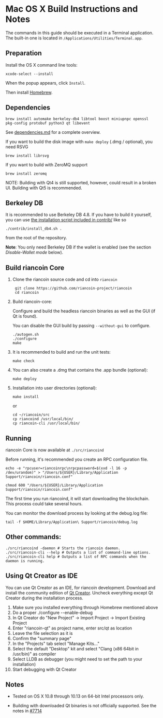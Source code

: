 Mac OS X Build Instructions and Notes
====================================
The commands in this guide should be executed in a Terminal application.
The built-in one is located in `/Applications/Utilities/Terminal.app`.

Preparation
-----------
Install the OS X command line tools:

`xcode-select --install`

When the popup appears, click `Install`.

Then install [Homebrew](https://brew.sh).

Dependencies
----------------------

    brew install automake berkeley-db4 libtool boost miniupnpc openssl pkg-config protobuf python3 qt libevent

See [dependencies.md](dependencies.md) for a complete overview.

If you want to build the disk image with `make deploy` (.dmg / optional), you need RSVG

    brew install librsvg

If you want to build with ZeroMQ support
    
    brew install zeromq

NOTE: Building with Qt4 is still supported, however, could result in a broken UI. Building with Qt5 is recommended.

Berkeley DB
-----------
It is recommended to use Berkeley DB 4.8. If you have to build it yourself,
you can use [the installation script included in contrib/](/contrib/install_db4.sh)
like so

```shell
./contrib/install_db4.sh .
```

from the root of the repository.

**Note**: You only need Berkeley DB if the wallet is enabled (see the section *Disable-Wallet mode* below).

Build riancoin Core
------------------------

1. Clone the riancoin source code and cd into `riancoin`

        git clone https://github.com/riancoin-project/riancoin
        cd riancoin

2.  Build riancoin-core:

    Configure and build the headless riancoin binaries as well as the GUI (if Qt is found).

    You can disable the GUI build by passing `--without-gui` to configure.

        ./autogen.sh
        ./configure
        make

3.  It is recommended to build and run the unit tests:

        make check

4.  You can also create a .dmg that contains the .app bundle (optional):

        make deploy

5.  Installation into user directories (optional):

        make install

    or

        cd ~/riancoin/src
        cp riancoind /usr/local/bin/
        cp riancoin-cli /usr/local/bin/

Running
-------

riancoin Core is now available at `./src/riancoind`

Before running, it's recommended you create an RPC configuration file.

    echo -e "rpcuser=riancoinrpc\nrpcpassword=$(xxd -l 16 -p /dev/urandom)" > "/Users/${USER}/Library/Application Support/riancoin/riancoin.conf"

    chmod 600 "/Users/${USER}/Library/Application Support/riancoin/riancoin.conf"

The first time you run riancoind, it will start downloading the blockchain. This process could take several hours.

You can monitor the download process by looking at the debug.log file:

    tail -f $HOME/Library/Application\ Support/riancoin/debug.log

Other commands:
-------

    ./src/riancoind -daemon # Starts the riancoin daemon.
    ./src/riancoin-cli --help # Outputs a list of command-line options.
    ./src/riancoin-cli help # Outputs a list of RPC commands when the daemon is running.

Using Qt Creator as IDE
------------------------
You can use Qt Creator as an IDE, for riancoin development.
Download and install the community edition of [Qt Creator](https://www.qt.io/download/).
Uncheck everything except Qt Creator during the installation process.

1. Make sure you installed everything through Homebrew mentioned above
2. Do a proper ./configure --enable-debug
3. In Qt Creator do "New Project" -> Import Project -> Import Existing Project
4. Enter "riancoin-qt" as project name, enter src/qt as location
5. Leave the file selection as it is
6. Confirm the "summary page"
7. In the "Projects" tab select "Manage Kits..."
8. Select the default "Desktop" kit and select "Clang (x86 64bit in /usr/bin)" as compiler
9. Select LLDB as debugger (you might need to set the path to your installation)
10. Start debugging with Qt Creator

Notes
-----

* Tested on OS X 10.8 through 10.13 on 64-bit Intel processors only.

* Building with downloaded Qt binaries is not officially supported. See the notes in [#7714](https://github.com/bitcoin/bitcoin/issues/7714)
